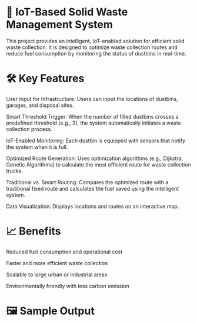 # 🚛 IoT-Based Solid Waste Management System
This project provides an intelligent, IoT-enabled solution for efficient solid waste collection. It is designed to optimize waste collection routes and reduce fuel consumption by monitoring the status of dustbins in real-time.

# 🛠️ Key Features
User Input for Infrastructure: Users can input the locations of dustbins, garages, and disposal sites.

Smart Threshold Trigger: When the number of filled dustbins crosses a predefined threshold (e.g., 3), the system automatically initiates a waste collection process.

IoT-Enabled Monitoring: Each dustbin is equipped with sensors that notify the system when it is full.

Optimized Route Generation: Uses optimization algorithms (e.g., Dijkstra, Genetic Algorithms) to calculate the most efficient route for waste collection trucks.

Traditional vs. Smart Routing: Compares the optimized route with a traditional fixed route and calculates the fuel saved using the intelligent system.

Data Visualization: Displays locations and routes on an interactive map.

# 📈 Benefits
Reduced fuel consumption and operational cost

Faster and more efficient waste collection

Scalable to large urban or industrial areas

Environmentally friendly with less carbon emission

# 🖼️ Sample Output

